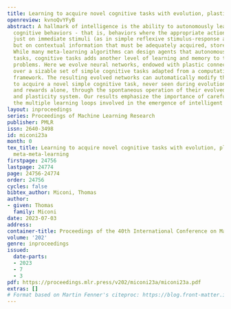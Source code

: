 ```yaml
---
title: Learning to acquire novel cognitive tasks with evolution, plasticity and meta-meta-learning
openreview: kvnoQvYFyB
abstract: A hallmark of intelligence is the ability to autonomously learn new flexible,
  cognitive behaviors - that is, behaviors where the appropriate action depends not
  just on immediate stimuli (as in simple reflexive stimulus-response associations),
  but on contextual information that must be adequately acquired, stored and processed.
  While many meta-learning algorithms can design agents that autonomously learn new
  tasks, cognitive tasks adds another level of learning and memory to typical “learning-to-learn”
  problems. Here we evolve neural networks, endowed with plastic connections and neuromodulation,
  over a sizable set of simple cognitive tasks adapted from a computational neuroscience
  framework. The resulting evolved networks can automatically modify their own connectivity
  to acquire a novel simple cognitive task, never seen during evolution, from stimuli
  and rewards alone, through the spontaneous operation of their evolved neural organization
  and plasticity system. Our results emphasize the importance of carefully considering
  the multiple learning loops involved in the emergence of intelligent behavior.
layout: inproceedings
series: Proceedings of Machine Learning Research
publisher: PMLR
issn: 2640-3498
id: miconi23a
month: 0
tex_title: Learning to acquire novel cognitive tasks with evolution, plasticity and
  meta-meta-learning
firstpage: 24756
lastpage: 24774
page: 24756-24774
order: 24756
cycles: false
bibtex_author: Miconi, Thomas
author:
- given: Thomas
  family: Miconi
date: 2023-07-03
address: 
container-title: Proceedings of the 40th International Conference on Machine Learning
volume: '202'
genre: inproceedings
issued:
  date-parts:
  - 2023
  - 7
  - 3
pdf: https://proceedings.mlr.press/v202/miconi23a/miconi23a.pdf
extras: []
# Format based on Martin Fenner's citeproc: https://blog.front-matter.io/posts/citeproc-yaml-for-bibliographies/
---
```

